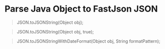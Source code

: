 # Parse Java Object to FastJson JSON

> JSON.toJSONString(Object obj);

> JSON.toJSONString(Object obj, true);

> JSON.toJSONStringWithDateFormat(Object obj, String formatPattern);
